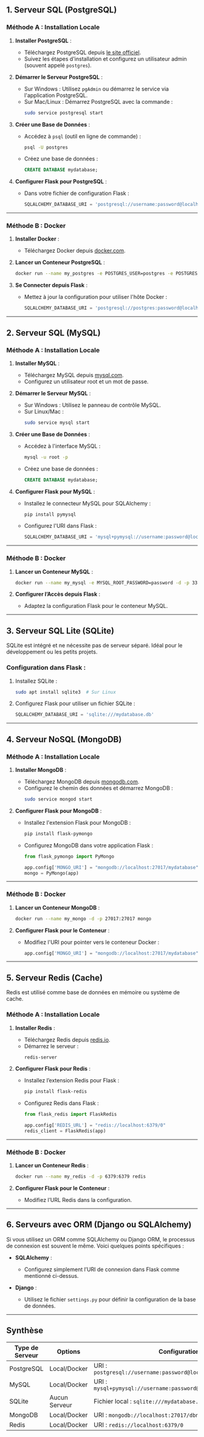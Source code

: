 ## **1. Serveur SQL (PostgreSQL)**

### **Méthode A : Installation Locale**
1. **Installer PostgreSQL** :
   - Téléchargez PostgreSQL depuis [le site officiel](https://www.postgresql.org/).
   - Suivez les étapes d'installation et configurez un utilisateur admin (souvent appelé `postgres`).

2. **Démarrer le Serveur PostgreSQL** :
   - Sur Windows : Utilisez `pgAdmin` ou démarrez le service via l'application PostgreSQL.
   - Sur Mac/Linux : Démarrez PostgreSQL avec la commande :
     ```bash
     sudo service postgresql start
     ```

3. **Créer une Base de Données** :
   - Accédez à `psql` (outil en ligne de commande) :
     ```bash
     psql -U postgres
     ```
   - Créez une base de données :
     ```sql
     CREATE DATABASE mydatabase;
     ```

4. **Configurer Flask pour PostgreSQL** :
   - Dans votre fichier de configuration Flask :
     ```python
     SQLALCHEMY_DATABASE_URI = 'postgresql://username:password@localhost/mydatabase'
     ```

---

### **Méthode B : Docker**
1. **Installer Docker** :
   - Téléchargez Docker depuis [docker.com](https://www.docker.com/).

2. **Lancer un Conteneur PostgreSQL** :
   ```bash
   docker run --name my_postgres -e POSTGRES_USER=postgres -e POSTGRES_PASSWORD=password -d -p 5432:5432 postgres
   ```

3. **Se Connecter depuis Flask** :
   - Mettez à jour la configuration pour utiliser l'hôte Docker :
     ```python
     SQLALCHEMY_DATABASE_URI = 'postgresql://postgres:password@localhost:5432/mydatabase'
     ```

---

## **2. Serveur SQL (MySQL)**

### **Méthode A : Installation Locale**
1. **Installer MySQL** :
   - Téléchargez MySQL depuis [mysql.com](https://www.mysql.com/).
   - Configurez un utilisateur root et un mot de passe.

2. **Démarrer le Serveur MySQL** :
   - Sur Windows : Utilisez le panneau de contrôle MySQL.
   - Sur Linux/Mac :
     ```bash
     sudo service mysql start
     ```

3. **Créer une Base de Données** :
   - Accédez à l'interface MySQL :
     ```bash
     mysql -u root -p
     ```
   - Créez une base de données :
     ```sql
     CREATE DATABASE mydatabase;
     ```

4. **Configurer Flask pour MySQL** :
   - Installez le connecteur MySQL pour SQLAlchemy :
     ```bash
     pip install pymysql
     ```
   - Configurez l'URI dans Flask :
     ```python
     SQLALCHEMY_DATABASE_URI = 'mysql+pymysql://username:password@localhost/mydatabase'
     ```

---

### **Méthode B : Docker**
1. **Lancer un Conteneur MySQL** :
   ```bash
   docker run --name my_mysql -e MYSQL_ROOT_PASSWORD=password -d -p 3306:3306 mysql
   ```

2. **Configurer l’Accès depuis Flask** :
   - Adaptez la configuration Flask pour le conteneur MySQL.

---

## **3. Serveur SQL Lite (SQLite)**

SQLite est intégré et ne nécessite pas de serveur séparé. Idéal pour le développement ou les petits projets.

### Configuration dans Flask :
1. Installez SQLite :
   ```bash
   sudo apt install sqlite3  # Sur Linux
   ```
2. Configurez Flask pour utiliser un fichier SQLite :
   ```python
   SQLALCHEMY_DATABASE_URI = 'sqlite:///mydatabase.db'
   ```

---

## **4. Serveur NoSQL (MongoDB)**

### **Méthode A : Installation Locale**
1. **Installer MongoDB** :
   - Téléchargez MongoDB depuis [mongodb.com](https://www.mongodb.com/).
   - Configurez le chemin des données et démarrez MongoDB :
     ```bash
     sudo service mongod start
     ```

2. **Configurer Flask pour MongoDB** :
   - Installez l'extension Flask pour MongoDB :
     ```bash
     pip install flask-pymongo
     ```
   - Configurez MongoDB dans votre application Flask :
     ```python
     from flask_pymongo import PyMongo

     app.config['MONGO_URI'] = "mongodb://localhost:27017/mydatabase"
     mongo = PyMongo(app)
     ```

---

### **Méthode B : Docker**
1. **Lancer un Conteneur MongoDB** :
   ```bash
   docker run --name my_mongo -d -p 27017:27017 mongo
   ```

2. **Configurer Flask pour le Conteneur** :
   - Modifiez l'URI pour pointer vers le conteneur Docker :
     ```python
     app.config['MONGO_URI'] = "mongodb://localhost:27017/mydatabase"
     ```

---

## **5. Serveur Redis (Cache)**

Redis est utilisé comme base de données en mémoire ou système de cache.

### **Méthode A : Installation Locale**
1. **Installer Redis** :
   - Téléchargez Redis depuis [redis.io](https://redis.io/).
   - Démarrez le serveur :
     ```bash
     redis-server
     ```

2. **Configurer Flask pour Redis** :
   - Installez l’extension Redis pour Flask :
     ```bash
     pip install flask-redis
     ```
   - Configurez Redis dans Flask :
     ```python
     from flask_redis import FlaskRedis

     app.config['REDIS_URL'] = "redis://localhost:6379/0"
     redis_client = FlaskRedis(app)
     ```

---

### **Méthode B : Docker**
1. **Lancer un Conteneur Redis** :
   ```bash
   docker run --name my_redis -d -p 6379:6379 redis
   ```

2. **Configurer Flask pour le Conteneur** :
   - Modifiez l’URL Redis dans la configuration.

---

## **6. Serveurs avec ORM (Django ou SQLAlchemy)**

Si vous utilisez un ORM comme SQLAlchemy ou Django ORM, le processus de connexion est souvent le même. Voici quelques points spécifiques :

- **SQLAlchemy** :
  - Configurez simplement l’URI de connexion dans Flask comme mentionné ci-dessus.
  
- **Django** :
  - Utilisez le fichier `settings.py` pour définir la configuration de la base de données.

---

## Synthèse

| **Type de Serveur** | **Options**                              | **Configuration**                                                                 |
|----------------------|------------------------------------------|-----------------------------------------------------------------------------------|
| PostgreSQL           | Local/Docker                            | URI : `postgresql://username:password@localhost:5432/dbname`                     |
| MySQL                | Local/Docker                            | URI : `mysql+pymysql://username:password@localhost:3306/dbname`                  |
| SQLite               | Aucun Serveur                           | Fichier local : `sqlite:///mydatabase.db`                                        |
| MongoDB              | Local/Docker                            | URI : `mongodb://localhost:27017/dbname`                                         |
| Redis                | Local/Docker                            | URI : `redis://localhost:6379/0`                                                 |

